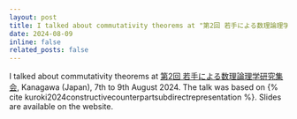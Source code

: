 ```yaml
---
layout: post
title: I talked about commutativity theorems at "第2回 若手による数理論理学研究集会", Kanagawa (Japan).
date: 2024-08-09
inline: false
related_posts: false
---
```


I talked about commutativity theorems at <a href="https://sites.google.com/view/yorukai-2nd">第2回 若手による数理論理学研究集会</a>, Kanagawa (Japan), 7th to 9th August 2024.
The talk was based on {% cite kuroki2024constructivecounterpartsubdirectrepresentation %}.
Slides are available on the website.